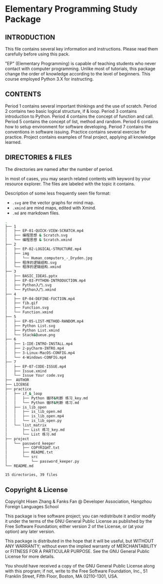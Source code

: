 # Elementary Programming Study Package

## INTRODUCTION

This file contains several key information and instructions. Please read them carefully before using this pack.

"EP" (Elementary Programming) is capable of teaching students who never contact with computer programming. Unlike most of tutorials, this package change the order of knowledge according to the level of beginners. This course employed Python 3.X for instructing.  

## CONTENTS

Period 1 contains several important thinkings and the use of scratch.
Period 2 contains two basic logical structure, if & loop.
Period 3 contains introduction to Python.
Period 4 contains the concept of function and call.
Period 5 contains the concept of list, method and random.
Period 6 contains how to setup environment for software developing.
Period 7 contains the conventions in software issuing. 
Practice contains several exercise for practice.
Project contains examples of final project, applying all knowledge learned.

## DIRECTORIES & FILES

The directories are named after the number of period. 

In most of cases, you may search related contents with keyword by your resource explorer. The files are labeled with the topic it contains.

Description of some less frequently seen file format:

- `.svg` are the vector graphs for mind map. 
- `.xmind` are mind maps, edited with Xmind.
- `.md` are markdown files. 



```bash
.
├── 1
│   ├── EP-01-QUICK-VIEW-SCRATCH.mp4
│   ├── 编程思想 & Scratch.svg
│   └── 编程思想 & Scratch.xmind
├── 2
│   ├── EP-02-LOGICAL-STRUCTURE.mp4
│   ├── img
│   │   └── Human_computers_-_Dryden.jpg
│   ├── 程序的逻辑结构.svg
│   └── 程序的逻辑结构.xmind
├── 3
│   ├── BASIC_IDEAS.pptx
│   ├── EP-03-PYTHON-INTRODUCTION.mp4
│   ├── Python入门.svg
│   └── Python入门.xmind
├── 4
│   ├── EP-04-DEFINE-FUCTION.mp4
│   ├── fib.gif
│   ├── Function.svg
│   └── Function.xmind
├── 5
│   ├── EP-05-LIST-METHOD-RANDOM.mp4
│   ├── Python List.svg
│   ├── Python List.xmind
│   └── Stack&Queue.png
├── 6
│   ├── 1-IDE-INTRO-INSTALL.mp4
│   ├── 2-pyCharm-INTRO.mp4
│   ├── 3-Linux-MacOS-CONFIG.mp4
│   └── 4-Windows-CONFIG.mp4
├── 7
│   ├── EP-07-CODE-ISSUE.mp4
│   ├── Issue.xmind
│   └── Issue Your code.svg
├──  AUTHOR
├── LICENSE
├── practice
│   ├── if_&_loop
│   │   ├── Python 循环&判断 练习_key.md
│   │   └── Python 循环&判断 练习.md
│   ├── is_lib_open
│   │   ├── is_lib_open.md
│   │   ├── is_lib_open.mp4
│   │   └── is_lib_open.py
│   └── list_matrix
│       ├── List 练习_key.md
│       └── List 练习.md
├── project
│   └── password_keeper
│       ├── COPYRIGHT.txt
│       ├── README.txt
│       └── src
│           └── password_keeper.py
└── README.md

15 directories, 39 files

```
## Copyright & License

Copyright Hisen Zhang & Fanks Fan @ Developer Association, Hangzhou Foreign Languages School

This package is free software project; you can redistribute it and/or modify it under the terms of the GNU General Public License as published by
the Free Software Foundation; either version 2 of the License, or (at your option) any later version.

This package is distributed in the hope that it will be useful,
but WITHOUT ANY WARRANTY; without even the implied warranty of
MERCHANTABILITY or FITNESS FOR A PARTICULAR PURPOSE.  See the
GNU General Public License for more details.

You should have received a copy of the GNU General Public License
along with this program; if not, write to the Free Software
Foundation, Inc., 51 Franklin Street, Fifth Floor, Boston,
MA 02110-1301, USA.